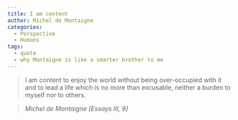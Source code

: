 ```yaml
---
title: I am content
author: Michel de Montaigne
categories:
  - Perspective
  - Humans
tags:
  - quote
  - why Montaigne is like a smarter brother to me
---
```


> I am content to enjoy the world without being over-occupied with it and to lead a life which is no more than excusable, neither a burden to myself nor to others.

> <cite>Michel de Montaigne [Essays III, 9]</cite>
